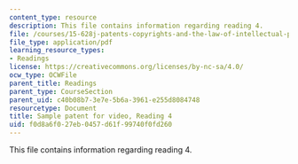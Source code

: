 ```yaml
---
content_type: resource
description: This file contains information regarding reading 4.
file: /courses/15-628j-patents-copyrights-and-the-law-of-intellectual-property-spring-2013/f0d8a6f027eb0457d61f99740f0fd260_MIT15_628JS13_read04.pdf
file_type: application/pdf
learning_resource_types:
- Readings
license: https://creativecommons.org/licenses/by-nc-sa/4.0/
ocw_type: OCWFile
parent_title: Readings
parent_type: CourseSection
parent_uid: c40b08b7-3e7e-5b6a-3961-e255d8084748
resourcetype: Document
title: Sample patent for video, Reading 4
uid: f0d8a6f0-27eb-0457-d61f-99740f0fd260
---
```

This file contains information regarding reading 4.